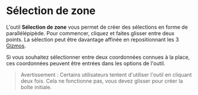 # Sélection de zone

L'outil **Sélection de zone** vous permet de créer des sélections en forme de parallélépipède. Pour commencer, cliquez et faites glisser entre deux points. La sélection peut être davantage affinée en repositionnant les 3 [Gizmos](/editor/gizmos.md).

Si vous souhaitez sélectionner entre deux coordonnées connues à la place, ces coordonnées peuvent être entrées dans les options de l'outil.

> Avertissement : Certains utilisateurs tentent d'utiliser l'outil en cliquant deux fois. Cela ne fonctionne pas, vous devez glisser pour créer la boîte initiale.